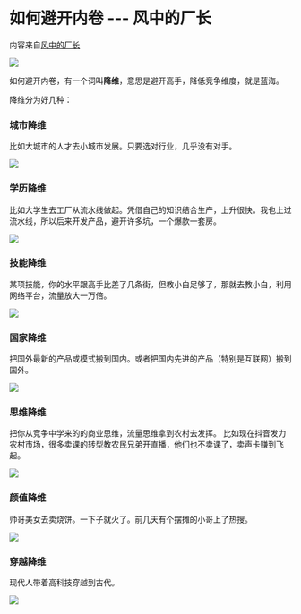 # 如何避开内卷 --- 风中的厂长

内容来自[风中的厂长](https://weibo.com/u/6169408204)

![](https://fudongdong-statics.oss-cn-beijing.aliyuncs.com/images/20220213/b2ea1225154a4ab59af3340ad7a161df.png?x-oss-process=style/z.wiki)


如何避开内卷，有一个词叫**降维**，意思是避开高手，降低竞争维度，就是蓝海。

降维分为好几种：

### 城市降维

比如大城市的人才去小城市发展。只要选对行业，几乎没有对手。

![](https://fudongdong-statics.oss-cn-beijing.aliyuncs.com/images/20220213/b70180a3ca4a40b98f1c7be645cc66fd.png?x-oss-process=style/z.wiki)

### 学历降维

比如大学生去工厂从流水线做起。凭借自己的知识结合生产，上升很快。我也上过流水线，所以后来开发产品，避开许多坑，一个爆款一套房。

![](https://fudongdong-statics.oss-cn-beijing.aliyuncs.com/images/20220213/c32a98765a984bffbcedc4f4829dd6f3.png?x-oss-process=style/z.wiki)


### 技能降维

某项技能，你的水平跟高手比差了几条街，但教小白足够了，那就去教小白，利用网络平台，流量放大一万倍。

![](https://fudongdong-statics.oss-cn-beijing.aliyuncs.com/images/20220213/1db081b73679400d84b5c56d3dd0a3e6.png?x-oss-process=style/z.wiki)


### 国家降维

把国外最新的产品或模式搬到国内。或者把国内先进的产品（特别是互联网）搬到国外。

![](https://fudongdong-statics.oss-cn-beijing.aliyuncs.com/images/20220213/d66e01a87258410691d53567ca408daa.png?x-oss-process=style/z.wiki)


### 思维降维

把你从竞争中学来的的商业思维，流量思维拿到农村去发挥。 比如现在抖音发力农村市场，很多卖课的转型教农民兄弟开直播，他们也不卖课了，卖声卡赚到飞起。

![](https://fudongdong-statics.oss-cn-beijing.aliyuncs.com/images/20220213/568ba3e51fdf4737b5b0b3e5997c79f6.png?x-oss-process=style/z.wiki)


### 颜值降维

帅哥美女去卖烧饼。一下子就火了。前几天有个摆摊的小哥上了热搜。

![](https://fudongdong-statics.oss-cn-beijing.aliyuncs.com/images/20220213/fbdd65d488cf47dc83d21f219cffbf5d.png?x-oss-process=style/z.wiki)


### 穿越降维

现代人带着高科技穿越到古代。

![](https://fudongdong-statics.oss-cn-beijing.aliyuncs.com/images/20220213/25410159771d4bbc830292ace2729be7.png?x-oss-process=style/z.wiki)


[//]: # (![]&#40;https://fudongdong-statics.oss-cn-beijing.aliyuncs.com/images/20220213/13d87c2808ef45e89232cf1bbc726798.png?x-oss-process=style/z.wiki)

